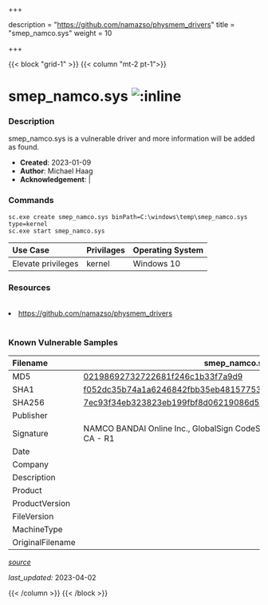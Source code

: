 +++

description = "https://github.com/namazso/physmem_drivers"
title = "smep_namco.sys"
weight = 10

+++


{{< block "grid-1" >}}
{{< column "mt-2 pt-1">}}


# smep_namco.sys ![:inline](/images/twitter_verified.png) 


### Description

smep_namco.sys is a vulnerable driver and more information will be added as found.

- **Created**: 2023-01-09
- **Author**: Michael Haag
- **Acknowledgement**:  | [](https://twitter.com/)

### Commands

```
sc.exe create smep_namco.sys binPath=C:\windows\temp\smep_namco.sys type=kernel
sc.exe start smep_namco.sys
```

| Use Case | Privilages | Operating System | 
|:---- | ---- | ---- |
| Elevate privileges | kernel | Windows 10 |

### Resources
<br>
<li><a href=" https://github.com/namazso/physmem_drivers"> https://github.com/namazso/physmem_drivers</a></li>
<br>

### Known Vulnerable Samples

| Filename | smep_namco.sys |
|:---- | ---- | 
| MD5 | <a href="https://www.virustotal.com/gui/file/02198692732722681f246c1b33f7a9d9">02198692732722681f246c1b33f7a9d9</a> |
| SHA1 | <a href="https://www.virustotal.com/gui/file/f052dc35b74a1a6246842fbb35eb481577537826">f052dc35b74a1a6246842fbb35eb481577537826</a> |
| SHA256 | <a href="https://www.virustotal.com/gui/file/7ec93f34eb323823eb199fbf8d06219086d517d0e8f4b9e348d7afd41ec9fd5d">7ec93f34eb323823eb199fbf8d06219086d517d0e8f4b9e348d7afd41ec9fd5d</a> |
| Publisher |  |
| Signature | NAMCO BANDAI Online Inc., GlobalSign CodeSigning CA - G2, GlobalSign Root CA - R1   |
| Date |  |
| Company |  |
| Description |  |
| Product |  |
| ProductVersion |  |
| FileVersion |  |
| MachineType |  |
| OriginalFilename |  |



[*source*](https://github.com/magicsword-io/LOLDrivers/tree/main/yaml/smep_namco.sys.yml)

*last_updated:* 2023-04-02








{{< /column >}}
{{< /block >}}
